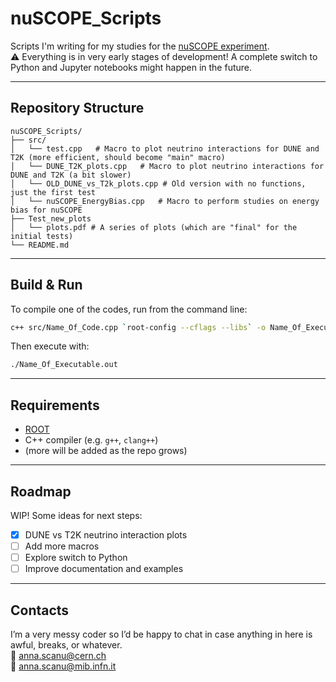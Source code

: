 # nuSCOPE_Scripts

Scripts I'm writing for my studies for the [nuSCOPE experiment](https://nuscope.web.cern.ch/).  
⚠️ Everything is in very early stages of development! A complete switch to Python and Jupyter notebooks might happen in the future.

---

## Repository Structure
```plaintext
nuSCOPE_Scripts/
├── src/
│   └── test.cpp   # Macro to plot neutrino interactions for DUNE and T2K (more efficient, should become "main" macro)
│   └── DUNE_T2K_plots.cpp   # Macro to plot neutrino interactions for DUNE and T2K (a bit slower)
│   └── OLD_DUNE_vs_T2k_plots.cpp # Old version with no functions, just the first test
│   └── nuSCOPE_EnergyBias.cpp   # Macro to perform studies on energy bias for nuSCOPE
├── Test_new_plots
│   └── plots.pdf # A series of plots (which are "final" for the initial tests)
└── README.md
```

---

## Build & Run

To compile one of the codes, run from the command line:

```bash
c++ src/Name_Of_Code.cpp `root-config --cflags --libs` -o Name_Of_Executable.out
```

Then execute with:

```bash
./Name_Of_Executable.out
```

---

## Requirements
- [ROOT](https://root.cern.ch/install/)
- C++ compiler (e.g. `g++`, `clang++`)
- (more will be added as the repo grows)

---

## Roadmap
WIP! Some ideas for next steps:
- [x] DUNE vs T2K neutrino interaction plots
- [ ] Add more macros
- [ ] Explore switch to Python
- [ ] Improve documentation and examples

---

## Contacts
I’m a very messy coder so I’d be happy to chat in case anything in here is awful, breaks, or whatever.  
📧 anna.scanu@cern.ch  
📧 anna.scanu@mib.infn.it